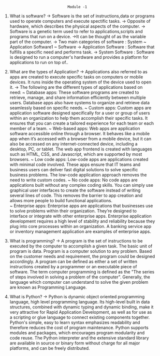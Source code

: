                                   Module -1 
 


1. What is  software?
-> Software is the set of instructions,data or programs used to operate computers and execute spectific tasks. 
-> Opposite of hardware, which describes the physical aspects of the computer.
-> Software is a genetic term used to refer to applications,scripts and programs that run on a device.
->It can be thought of as the variable part of the computer.
-> Two main categories of software :
    System ~ Application Software1
    ~ Software
-> Application Software : Software that fulfills a specific need and performs task.
-> System Software :  Software is designed to run a computer's hardware and provides a platform for applications to run on top of..


2. What are the types of Application?
-> Applications also referred to as apps are created to execute specific tasks on computers or mobile devices. It runs inside the operating system of the device used to open it. 
-> The following are the different types of applications based on need:
   ~ Database apps: These software programs are created to retrieve, manage, and share information efficiently between multiple users. Database apps also have systems to organize and retrieve data seamlessly based on specific needs. 
   ~ Custom apps: Custom apps are application software designed specifically for a user or group of users within an organization to help them accomplish their specific tasks. It ensures that you can create a tailored experience for each team or each member of a team. 
   ~ Web-based apps: Web apps are application software accessible online through a browser. It behaves like a mobile app when it’s accessed with a browser from a mobile device, but it can also be accessed on any internet-connected device, including a desktop, PC, or tablet. The web app frontend is created with languages such as HTML, CSS, and Javascript, which are supported by most browsers.
   ~ Low code apps: Low-code apps are applications created with minimal code involved. These apps ensure that IT teams and business users can deliver fast digital solutions to solve specific business problems. The low-code application approach removes the need to write custom codes.
   ~ No code apps: No code apps are applications built without any complex coding skills. You can simply use graphical user interfaces to create the software instead of writing several lines of code. This removes the barrier to app creation and allows more people to build functional applications.  
   ~ Enterprise apps: Enterprise apps are applications that businesses use to solve problems within their organization. They’re designed to interface or integrate with other enterprise apps. Enterprise application development requires a high level of stability and reliability because they plug into core processes within an organization. A banking service app or inventory management application are examples of enterprise apps.

3. What is programming? 
-> A program is the set of instructions to be executed by the computer to accomplish a given task. The basic unit of program is data. Program is a computer solution to any problem. Based on the customer needs and requirement, the program could be designed accordingly. A program can be defined as either a set of written instructions created by a programmer or an executable piece of software. The term computer programming is defined as the "The series of steps involved in solving a problem of the computer". Generally, the language which computer can understand to solve the given problem are known as Programming Language.

4. What is Python?
-> Python is dynamic object oriented programming language, high level programming language. Its high-level built in data structures, combined with dynamic typing and dynamic binding, make it very attractive for Rapid Application Development, as well as for use as a scripting or glue language to connect existing components together. Python's simple, easy to learn syntax emphasizes readability and therefore reduces the cost of program maintenance. Python supports modules and packages, which encourages program modularity and code reuse. The Python interpreter and the extensive standard library are available in source or binary form without charge for all major platforms, and can be freely distributed. 


